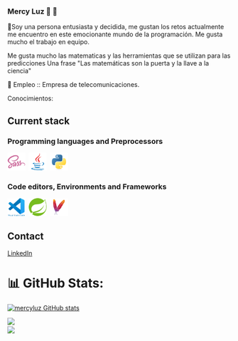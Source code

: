 ### Mercy Luz  👋 🤔

💬Soy una persona entusiasta y decidida, me gustan los retos actualmente me encuentro en este emocionante mundo de la programación.
Me gusta mucho el trabajo en equipo.

Me gusta mucho las matematicas y las herramientas que se utilizan para las predicciones
Una frase "Las matemáticas son la puerta y la llave a la ciencia"







🌱 Empleo :: Empresa de telecomunicaciones.

Conocimientos:

## Current stack

### Programming languages and Preprocessors

<div>
  <img src="https://github.com/devicons/devicon/blob/master/icons/sass/sass-original.svg" title="SASS" alt="SASS width="40" height="40"/>&nbsp;
  <img src="https://github.com/devicons/devicon/blob/master/icons/java/java-original.svg" title="Java" alt="Java" width="40" height="40"/>&nbsp;
  <img src="https://github.com/devicons/devicon/blob/master/icons/python/python-original.svg" title="Python" alt="Python" width="40" height="40"/>&nbsp;
</div>

### Code editors, Environments and Frameworks

<div>
  <img src="https://github.com/devicons/devicon/blob/master/icons/vscode/vscode-original-wordmark.svg" title="VSCode" alt="VSCode" width="40" height="40"/>&nbsp;
  <img src="https://github.com/devicons/devicon/blob/master/icons/spring/spring-original.svg" title="Spring" alt="Spring" width="40" height="40"/>&nbsp;
  <img src="https://github.com/devicons/devicon/blob/master/icons/maven/maven-original.svg" title="Maven" alt="Maven" width="40" height="40"/>&nbsp;
</div>


## Contact

[LinkedIn](https://www.linkedin.com/in/mercy-luz-chancayauri-canales-42821180)

# 📊 GitHub Stats:

[![mercyluz GitHub stats](https://github-readme-stats.vercel.app/api?username=mercyluz)](https://github.com/mercyluz/github-readme-stats)<br/>

![](https://github-readme-streak-stats.herokuapp.com/?user=mercyluz&theme=dark&hide_border=false)<br/>
![](https://github-readme-stats.vercel.app/api/top-langs/?username=mercyluz&theme=dark&hide_border=false&include_all_commits=false&count_private=false&layout=compact)<br/>

<!--
**mercyluz/mercyluz** is a ✨ _special_ ✨ repository because its `README.md` (this file) appears on your GitHub profile.

![](https://github-readme-stats.vercel.app/api/pin/?username=mercyluz&repo=github-readme-stats)](https://github.com/mercyluz/github-readme-stats)
Here are some ideas to get you started:

- 🔭 I’m currently working on ..
- 🌱 I’m currently learning ...
- 👯 I’m looking to collaborate on ...
- 🤔 I’m looking for help with ...
- 💬 Ask me about ...
- 📫 How to reach me: ...
- 😄 Pronouns: ...
- ⚡ Fun fact: ...
-->

